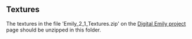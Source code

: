 Textures
-

The textures in the file 'Emily_2_1_Textures.zip' on the [Digital Emily project](http://gl.ict.usc.edu/Research/DigitalEmily2/) page should be unzipped in this folder.
